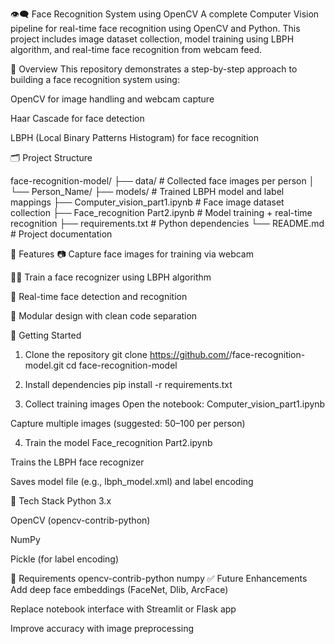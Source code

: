 👁️‍🗨️ Face Recognition System using OpenCV
A complete Computer Vision pipeline for real-time face recognition using OpenCV and Python. This project includes image dataset collection, model training using LBPH algorithm, and real-time face recognition from webcam feed.

🧠 Overview
This repository demonstrates a step-by-step approach to building a face recognition system using:

OpenCV for image handling and webcam capture

Haar Cascade for face detection

LBPH (Local Binary Patterns Histogram) for face recognition

🗂️ Project Structure

face-recognition-model/
├── data/                  # Collected face images per person
│   └── Person_Name/
├── models/                # Trained LBPH model and label mappings
├── Computer_vision_part1.ipynb   # Face image dataset collection
├── Face_recognition Part2.ipynb  # Model training + real-time recognition
├── requirements.txt       # Python dependencies
└── README.md              # Project documentation

🔧 Features
📷 Capture face images for training via webcam

👨‍🏫 Train a face recognizer using LBPH algorithm

🎯 Real-time face detection and recognition

🧱 Modular design with clean code separation

🚀 Getting Started
1. Clone the repository
git clone https://github.com/<your-username>/face-recognition-model.git
cd face-recognition-model

3. Install dependencies
pip install -r requirements.txt

4. Collect training images
Open the notebook:
Computer_vision_part1.ipynb

Capture multiple images (suggested: 50–100 per person)

4. Train the model
Face_recognition Part2.ipynb

Trains the LBPH face recognizer

Saves model file (e.g., lbph_model.xml) and label encoding

🧰 Tech Stack
Python 3.x

OpenCV (opencv-contrib-python)

NumPy

Pickle (for label encoding)

📁 Requirements
opencv-contrib-python
numpy
✅ Future Enhancements
Add deep face embeddings (FaceNet, Dlib, ArcFace)

Replace notebook interface with Streamlit or Flask app

Improve accuracy with image preprocessing
